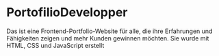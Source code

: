 # PortofilioDevelopper
Das ist eine Frontend-Portfolio-Website für alle, die ihre Erfahrungen und Fähigkeiten zeigen und mehr Kunden gewinnen möchten. Sie wurde mit HTML, CSS und JavaScript erstellt
